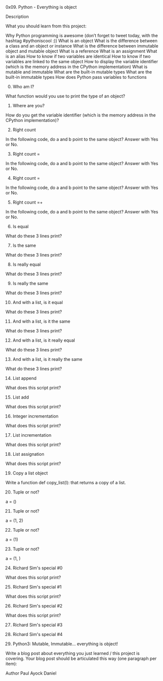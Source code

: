 0x09. Python - Everything is object

Description

What you should learn from this project:



Why Python programming is awesome (don’t forget to tweet today, with the hashtag #pythoniscool :)) What is an object What is the difference between a class and an object or instance What is the difference between immutable object and mutable object What is a reference What is an assignment What is an alias How to know if two variables are identical How to know if two variables are linked to the same object How to display the variable identifier (which is the memory address in the CPython implementation) What is mutable and immutable What are the built-in mutable types What are the built-in immutable types How does Python pass variables to functions



0. Who am I?

What function would you use to print the type of an object?

1. Where are you?

How do you get the variable identifier (which is the memory address in the CPython implementation)?

2. Right count

In the following code, do a and b point to the same object? Answer with Yes or No.

3. Right count =

In the following code, do a and b point to the same object? Answer with Yes or No.

4. Right count =

In the following code, do a and b point to the same object? Answer with Yes or No.

5. Right count =+

In the following code, do a and b point to the same object? Answer with Yes or No.

6. Is equal

What do these 3 lines print?

7. Is the same

What do these 3 lines print?

8. Is really equal

What do these 3 lines print?

9. Is really the same

What do these 3 lines print?

10. And with a list, is it equal

What do these 3 lines print?

11. And with a list, is it the same

What do these 3 lines print?

12. And with a list, is it really equal

What do these 3 lines print?

13. And with a list, is it really the same

What do these 3 lines print?

14. List append

What does this script print?

15. List add

What does this script print?

16. Integer incrementation

What does this script print?

17. List incrementation

What does this script print?

18. List assignation

What does this script print?

19. Copy a list object

Write a function def copy_list(l): that returns a copy of a list.

20. Tuple or not?

a = ()

21. Tuple or not?

a = (1, 2)

22. Tuple or not?

a = (1)

23. Tuple or not?

a = (1, )

24. Richard Sim's special #0

What does this script print?

25. Richard Sim's special #1

What does this script print?

26. Richard Sim's special #2

What does this script print?

27. Richard Sim's special #3

28. Richard Sim's special #4

29. Python3: Mutable, Immutable... everything is object!

Write a blog post about everything you just learned / this project is covering. Your blog post should be articulated this way (one paragraph per item):

Author
Paul Ayock Daniel
